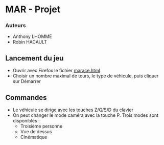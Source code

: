 # MAR - Projet

### Auteurs
- Anthony LHOMME
- Robin HACAULT

## Lancement du jeu
- Ouvrir avec Firefox le fichier [marace.html](./marace.html)
- Choisir un nombre maximal de tours, le type de véhicule, puis cliquer sur Démarrer

## Commandes
- Le véhicule se dirige avec les touches Z/Q/S/D du clavier
- On peut changer le mode caméra avec la touche P. Trois modes sont disponibles :
  - Troisième personne
  - Vue de dessus
  - Cinématique
